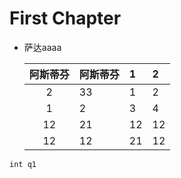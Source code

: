 # First Chapter

* 萨达aaaa

  | 阿斯蒂芬 | 阿斯蒂芬 | 1 | 2 |
  | :---: | :--- | :--- | :--- |
  | 2 | 33 | 1 | 2 |
  | 1 | 2 | 3 | 4 |
  | 12 | 21 | 12 | 12 |
  | 12 | 12 | 21 | 12 |

```javascript
int q1
```



